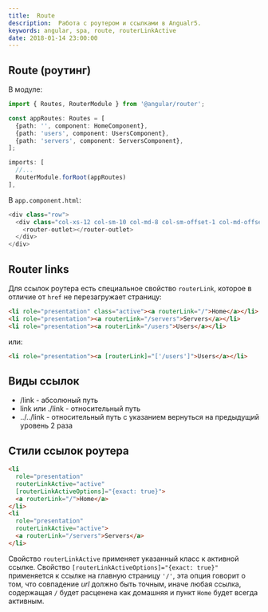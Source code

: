 ```yaml
---
title:  Route
description:  Работа с роутером и ссылками в Angualr5.
keywords: angular, spa, route, routerLinkActive
date: 2018-01-14 23:00:00
---
```


## Route (роутинг)

В модуле:

```typescript
import { Routes, RouterModule } from '@angular/router';

const appRoutes: Routes = [
  {path: '', component: HomeComponent},
  {path: 'users', component: UsersComponent},
  {path: 'servers', component: ServersComponent},
];

imports: [
  //...
  RouterModule.forRoot(appRoutes)
],
```

В `app.component.html`:

```typescript
<div class="row">
  <div class="col-xs-12 col-sm-10 col-md-8 col-sm-offset-1 col-md-offset-2">
    <router-outlet></router-outlet>
  </div>
</div>
```

## Router links

Для ссылок роутера есть специальное свойство `routerLink`, которое в отличие от `href` не перезагружает страницу:

```html
<li role="presentation" class="active"><a routerLink="/">Home</a></li>
<li role="presentation"><a routerLink="/servers">Servers</a></li>
<li role="presentation"><a routerLink="/users">Users</a></li>
```

или:

```html
<li role="presentation"><a [routerLink]="['/users']">Users</a></li>
```

## Виды ссылок

+ /link - абсолюный путь
+ link или ./link - относительный путь
+ ../../link - относительный путь с указанием вернуться на предыдущий уровень 2 раза

## Стили ссылок роутера

```html
<li 
  role="presentation" 
  routerLinkActive="active"
  [routerLinkActiveOptions]="{exact: true}">
  <a routerLink="/">Home</a>
</li>
<li 
  role="presentation"
  routerLinkActive="active">
  <a routerLink="/servers">Servers</a>
</li>
```

Свойство `routerLinkActive` применяет указанный класс к активной ссылке. 
Свойство `[routerLinkActiveOptions]="{exact: true}"` применяется к ссылке на главную страницу `'/'`, эта опция говорит о том, что совпадение *url* должно быть точным, иначе любая ссылка, содержащая `/` будет расценена как домашняя и пункт `Home` будет всегда активным.